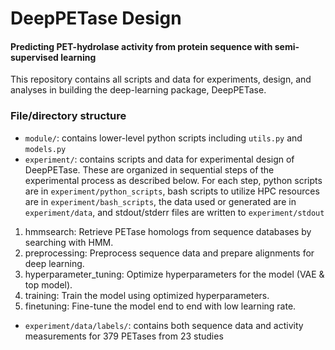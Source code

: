 # DeepPETase Design
#### Predicting PET-hydrolase activity from protein sequence with semi-supervised learning


This repository contains all scripts and data for experiments, design, and analyses
in building the deep-learning package, DeepPETase.


### File/directory structure

- `module/`: contains lower-level python scripts including `utils.py` and `models.py`
- `experiment/`: contains scripts and data for experimental design of DeepPETase.
These are organized in sequential steps of the experimental process as described below.
For each step, python scripts are in `experiment/python_scripts`, bash scripts to utilize 
HPC resources are in `experiment/bash_scripts`, the data used or generated are in 
`experiment/data`, and stdout/stderr files are written to `experiment/stdout`

1. hmmsearch: Retrieve PETase homologs from sequence databases by searching with HMM. 
2. preprocessing: Preprocess sequence data and prepare alignments for deep learning.
3. hyperparameter_tuning: Optimize hyperparameters for the model (VAE & top model).
4. training: Train the model using optimized hyperparameters.
5. finetuning: Fine-tune the model end to end with low learning rate.

- `experiment/data/labels/`: contains both sequence data and activity measurements for
379 PETases from 23 studies






